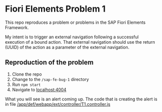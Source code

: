 # Fiori Elements Problem 1
This repo reproduces a problem or problems in the SAP Fiori Elements Framework. 

My intent is to trigger an external navigation following a successful execution of a bound action. That external navigation should use the return (UUID) of the action as a parameter of the external navigation. 


## Reproduction of the problem
1. Clone the repo
2. Change to the `/sap-fe-bug-1` directory
3. Run `npm start`
4. Navigate to [localhost:4004](http://localhost:4004/def/webapp/index.html)

What you will see is an alert coming up. The code that is creating the alert is in file [/app/def/webapp/ext/controller/T1.controller.js](/app/def//webapp/ext/controller/T1.controller.js)
